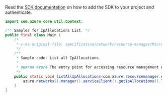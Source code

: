 Read the [SDK documentation](https://github.com/Azure/azure-sdk-for-java/blob/azure-resourcemanager_2.12.0/sdk/resourcemanager/azure-resourcemanager/README.md) on how to add the SDK to your project and authenticate.

```java
import com.azure.core.util.Context;

/** Samples for IpAllocations List. */
public final class Main {
    /*
     * x-ms-original-file: specification/network/resource-manager/Microsoft.Network/stable/2021-05-01/examples/IpAllocationList.json
     */
    /**
     * Sample code: List all IpAllocations.
     *
     * @param azure The entry point for accessing resource management APIs in Azure.
     */
    public static void listAllIpAllocations(com.azure.resourcemanager.AzureResourceManager azure) {
        azure.networks().manager().serviceClient().getIpAllocations().list(Context.NONE);
    }
}
```

